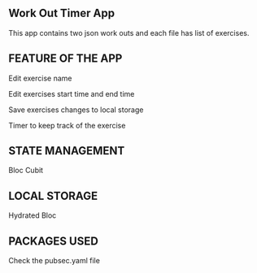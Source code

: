 ## Work Out Timer App
This app contains  two json work outs and  each file  has list of exercises.

## FEATURE OF THE APP
Edit exercise  name

Edit exercises start time and end time

Save exercises changes  to local storage

Timer to keep track of the exercise


## STATE MANAGEMENT 

Bloc Cubit

## LOCAL STORAGE 
Hydrated Bloc

## PACKAGES USED
Check the pubsec.yaml file

